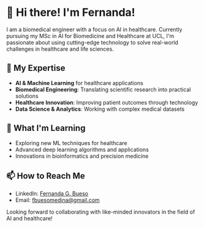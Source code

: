 # 👋 Hi there! I'm Fernanda!

I am a biomedical engineer with a focus on AI in healthcare. Currently pursuing my MSc in AI for Biomedicine and Healthcare at UCL, I'm passionate about using cutting-edge technology to solve real-world challenges in healthcare and life sciences.

## 🔧 My Expertise

- **AI & Machine Learning** for healthcare applications
- **Biomedical Engineering**: Translating scientific research into practical solutions
- **Healthcare Innovation**: Improving patient outcomes through technology
- **Data Science & Analytics**: Working with complex medical datasets

## 🌱 What I'm Learning

- Exploring new ML techniques for healthcare
- Advanced deep learning algorithms and applications
- Innovations in bioinformatics and precision medicine

## 📫 How to Reach Me

- LinkedIn: [Fernanda G. Bueso](linkedin.com/in/fernanda-g-bueso-medina-7724631a3)
- Email: [fbuesomedina@gmail.com](#)

Looking forward to collaborating with like-minded innovators in the field of AI and healthcare!
